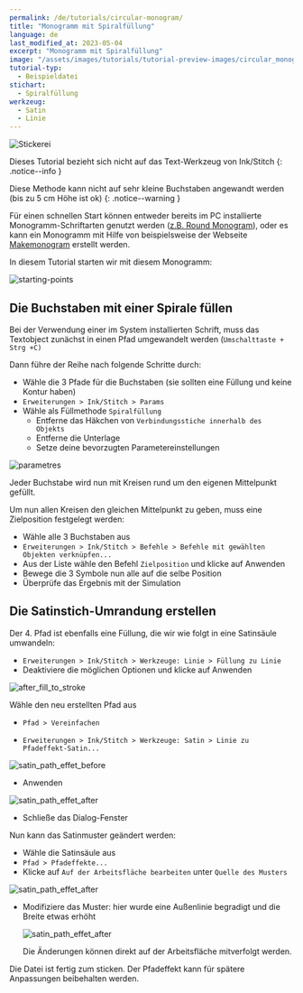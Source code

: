 ```yaml
---
permalink: /de/tutorials/circular-monogram/
title: "Monogramm mit Spiralfüllung"
language: de
last_modified_at: 2023-05-04
excerpt: "Monogramm mit Spiralfüllung"
image: "/assets/images/tutorials/tutorial-preview-images/circular_monogram.jpg"
tutorial-typ:
  - Beispieldatei
stichart:
  - Spiralfüllung
werkzeug:
  - Satin
  - Linie
---
```

![Stickerei](/assets/images/tutorials/tutorial-preview-images/circular_monogram.jpg)

Dieses Tutorial bezieht sich nicht auf das Text-Werkzeug von Ink/Stitch
{: .notice--info }

Diese Methode kann nicht auf sehr kleine Buchstaben angewandt werden (bis zu 5 cm Höhe ist ok)
{: .notice--warning }

Für einen schnellen Start können entweder bereits im PC installierte Monogramm-Schriftarten genutzt werden ([z.B. Round Monogram](https://www.dafont.com/round-monogram.font)),
oder es kann ein Monogramm mit Hilfe von beispielsweise der Webseite [Makemonogram](https://www.makemonogram.com/monogram-maker) erstellt werden.

In diesem Tutorial starten wir mit diesem Monogramm:

![starting-points](/assets/images/tutorials/circular_monogram/starting-point.jpg)

## Die Buchstaben mit einer Spirale füllen
 
Bei der Verwendung einer im System installierten Schrift, muss das Textobject zunächst in einen Pfad umgewandelt werden (`Umschalttaste + Strg +C)`

Dann führe der Reihe nach folgende Schritte durch:

* Wähle die 3 Pfade für die Buchstaben (sie sollten eine Füllung und keine Kontur haben)
* `Erweiterungen > Ink/Stitch > Params`
* Wähle als Füllmethode `Spiralfüllung`
  * Entferne das Häkchen von `Verbindungsstiche innerhalb des Objekts`
  * Entferne die Unterlage
  * Setze deine bevorzugten Parametereinstellungen

![parametres](/assets/images/tutorials/circular_monogram/parameters.jpg)

Jeder Buchstabe wird nun mit Kreisen rund um den eigenen Mittelpunkt gefüllt.

Um nun allen Kreisen den gleichen Mittelpunkt zu geben, muss eine Zielposition festgelegt werden:

* Wähle alle 3 Buchstaben aus
* `Erweiterungen > Ink/Stitch > Befehle > Befehle mit gewählten Objekten verknüpfen...`
* Aus der Liste wähle den Befehl `Zielposition` und klicke auf Anwenden
* Bewege die 3 Symbole nun alle auf die selbe Position
* Überprüfe das Ergebnis mit der Simulation

## Die Satinstich-Umrandung erstellen

Der 4. Pfad ist ebenfalls eine Füllung, die wir wie folgt in eine Satinsäule umwandeln:

* `Erweiterungen > Ink/Stitch > Werkzeuge: Linie > Füllung zu Linie` 
* Deaktiviere die möglichen Optionen und klicke auf Anwenden
 
 ![after_fill_to_stroke](/assets/images/tutorials/circular_monogram/fill_to_stroke.jpg)
 
  Wähle den neu erstellten Pfad aus
 
 * `Pfad > Vereinfachen`
 
 * `Erweiterungen > Ink/Stitch > Werkzeuge: Satin > Linie zu Pfadeffekt-Satin...`

 ![satin_path_effet_before](/assets/images/tutorials/circular_monogram/satin_path_effect_before.jpg)
 
 * Anwenden
 
  ![satin_path_effet_after](/assets/images/tutorials/circular_monogram/satin_path_effect_after.jpg)
  
  * Schließe das Dialog-Fenster

Nun kann das Satinmuster geändert werden:

* Wähle die Satinsäule aus
* `Pfad > Pfadeffekte...`
* Klicke auf `Auf der Arbeitsfläche bearbeiten` unter `Quelle des Musters`

 ![satin_path_effet_after](/assets/images/tutorials/circular_monogram/pattern_before.jpg)

* Modifiziere das Muster: hier wurde eine Außenlinie begradigt und die Breite etwas erhöht

  ![satin_path_effet_after](/assets/images/tutorials/circular_monogram/pattern_after.jpg)

  Die Änderungen können direkt auf der Arbeitsfläche mitverfolgt werden.

Die Datei ist fertig zum sticken. Der Pfadeffekt kann für spätere Anpassungen beibehalten werden.
